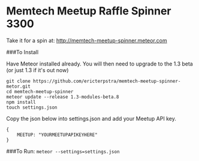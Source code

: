 # Memtech Meetup Raffle Spinner 3300

Take it for a spin at: http://memtech-meetup-spinner.meteor.com

###To Install

Have Meteor installed already. You will then need to upgrade to the 1.3 beta (or just 1.3 if it's out now)

```
git clone https://github.com/ericterpstra/memtech-meetup-spinner-metor.git
cd memtech-meetup-spinner
meteor update --release 1.3-modules-beta.8
npm install
touch settings.json
```
Copy the json below into settings.json and add your Meetup API key.

```
{
    MEETUP: "YOURMEETUPAPIKEYHERE"
}
```

###To Run:
`meteor --settings=settings.json`
